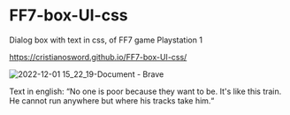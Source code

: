 ﻿# FF7-box-UI-css
 
 Dialog box with text in css, of FF7 game Playstation 1
 
 https://cristianosword.github.io/FF7-box-UI-css/

![2022-12-01 15_22_19-Document - Brave](https://user-images.githubusercontent.com/16153844/205130621-c7b5debf-d318-4b96-b01c-731ea375a9c2.png)

Text in english: “No one is poor because they want to be. It's like this train. He cannot run anywhere but where his tracks take him.“

